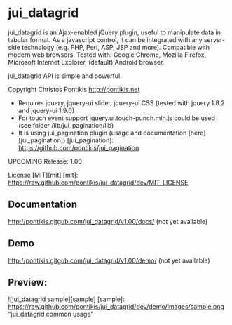 jui_datagrid
============

jui_datagrid is an Ajax-enabled jQuery plugin, useful to manipulate data in tabular format. As a javascript control, it can be integrated with any server-side technology (e.g. PHP, Perl, ASP, JSP and more). Compatible with modern web browsers. Tested with: Google Chrome, Mozilla Firefox, Microsoft Internet Explorer, (default) Android browser.

jui_datagrid API is simple and powerful.

Copyright Christos Pontikis http://pontikis.net

* Requires jquery, jquery-ui slider, jquery-ui CSS (tested with jquery 1.8.2 and jquery-ui 1.9.0)
* For touch event support jquery.ui.touch-punch.min.js could be used (see folder /lib/jui_pagination/lib)
* It is using jui_pagination plugin (usage and documentation [here][jui_pagination])
[jui_pagination]: https://github.com/pontikis/jui_pagination

UPCOMING Release: 1.00

License [MIT][mit]
[mit]: https://raw.github.com/pontikis/jui_datagrid/dev/MIT_LICENSE


Documentation
-------------

http://pontikis.gitgub.com/jui_datagrid/v1.00/docs/ (not yet available)

Demo
----

http://pontikis.gitgub.com/jui_datagrid/v1.00/demo/ (not yet available)

Preview:
-------

![jui_datagrid sample][sample]
[sample]: https://raw.github.com/pontikis/jui_datagrid/dev/demo/images/sample.png "jui_datagrid common usage"